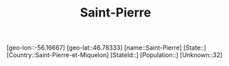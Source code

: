 ﻿---
title: "Saint-Pierre"
location: [46.78333,-56.16667]
type: City
tags:
- geo/City


SpocWebEntityId: 35978
isDeleted: false
confidential: public

---
[geo-lon::-56.16667]
[geo-lat::46.78333]
[name::Saint-Pierre]
[State::]
[Country::Saint-Pierre-et-Miquelon]
[StateId::]
[Population::]
[Unknown::32]

